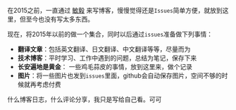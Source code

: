 在2015之前，一直通过 [敏毅](http://lesliezhu.github.com/) 来写博客，慢慢觉得还是`Issues`简单方便，就放到这里，但至今也没有写太多东西。

现在，将2015年以前的做一个集合，同时以后通过`issues`准备做下列事情：

- **翻译文章**：包括英文翻译、日文翻译、中文翻译等等，尽量而为
- **技术博客**：平时学习、工作中遇到的问题，总结为笔记，保存下来
- **长安遍地是黄金**： 一些鸡毛蒜皮的事情，放到这里来，做个记录
- **图片**：将一些图片也发到`issues`里面，github会自动保存图片，空间不够的时候就再考虑付费

什么博客日志，什么评论分享，我只是写给自己看。可可
